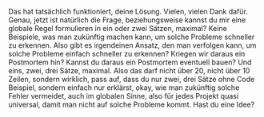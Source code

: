 Das hat tatsächlich funktioniert, deine Lösung. Vielen, vielen Dank dafür. Genau, jetzt ist natürlich die Frage, beziehungsweise kannst du mir eine globale Regel formulieren in ein oder zwei Sätzen, maximal? Keine Beispiele, was man zukünftig machen kann, um solche Probleme schneller zu erkennen. Also gibt es irgendeinen Ansatz, den man verfolgen kann, um solche Probleme einfach schneller zu erkennen? Kriegen wir daraus ein Postmortem hin? Kannst du daraus ein Postmortem eventuell bauen? Und eins, zwei, drei Sätze, maximal. Also das darf nicht über 20, nicht über 10 Zeilen, sondern wirklich, pass auf, dass du nur zwei, drei Sätze ohne Code Beispiel, sondern einfach nur erklärst, okay, wie man zukünftig solche Fehler vermeidet, auch im globalen Sinne, also für jedes Projekt quasi universal, damit man nicht auf solche Probleme kommt. Hast du eine Idee?